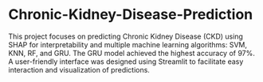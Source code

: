 # Chronic-Kidney-Disease-Prediction
This project focuses on predicting Chronic Kidney Disease (CKD) using SHAP for interpretability and multiple machine learning algorithms: SVM, KNN, RF, and GRU. The GRU model achieved the highest accuracy of 97%. A user-friendly interface was designed using Streamlit to facilitate easy interaction and visualization of predictions. 

